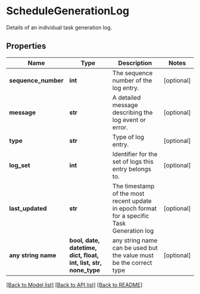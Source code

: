 # ScheduleGenerationLog

Details of an individual task generation log.

## Properties
Name | Type | Description | Notes
------------ | ------------- | ------------- | -------------
**sequence_number** | **int** | The sequence number of the log entry. | [optional] 
**message** | **str** | A detailed message describing the log event or error. | [optional] 
**type** | **str** | Type of log entry. | [optional] 
**log_set** | **int** | Identifier for the set of logs this entry belongs to. | [optional] 
**last_updated** | **str** | The timestamp of the most recent update in epoch format for a specific Task Generation log | [optional] 
**any string name** | **bool, date, datetime, dict, float, int, list, str, none_type** | any string name can be used but the value must be the correct type | [optional]

[[Back to Model list]](../README.md#documentation-for-models) [[Back to API list]](../README.md#documentation-for-api-endpoints) [[Back to README]](../README.md)


